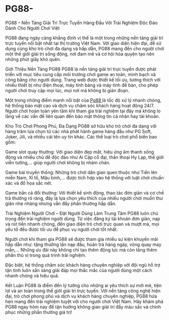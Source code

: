 # PG88-
PG88 – Nền Tảng Giải Trí Trực Tuyến Hàng Đầu Với Trải Nghiệm Độc Đáo Dành Cho Người Chơi Việt

PG88 đang ngày càng khẳng định vị thế là một trong những nền tảng giải trí trực tuyến nổi bật nhất tại thị trường Việt Nam. Với giao diện hiện đại, dễ sử dụng cùng kho trò chơi đa dạng và hấp dẫn, PG88 mang đến cho người chơi một thế giới giải trí sống động, nơi đam mê và cơ hội hòa quyện tạo nên những phút giây khó quên.

Giới Thiệu Nền Tảng PG88
PG88 là nền tảng giải trí trực tuyến được phát triển với mục tiêu cung cấp môi trường chơi game an toàn, minh bạch và công bằng cho người dùng. Trang web được thiết kế tối ưu, tương thích với nhiều thiết bị như điện thoại, máy tính bảng và máy tính để bàn, cho phép người chơi truy cập mọi lúc, mọi nơi mà không bị gián đoạn.

Một trong những điểm mạnh nổi bật của <a href=https://pg88-login.com> Pg88 </a>  là tốc độ xử lý nhanh chóng, hệ thống bảo mật cao và dịch vụ chăm sóc khách hàng hoạt động 24/7. Người chơi hoàn toàn yên tâm khi tham gia trải nghiệm tại đây mà không lo lắng về các vấn đề liên quan đến bảo mật thông tin cá nhân hay tài khoản.

Kho Trò Chơi Phong Phú, Đa Dạng
PG88 sở hữu kho trò chơi đa dạng với hàng trăm lựa chọn từ các nhà phát hành game hàng đầu như PG Soft, Joker, Jili, và nhiều cái tên uy tín khác. Các thể loại trò chơi phổ biến bao gồm:

Game slot quay thưởng: Với giao diện đẹp mắt, hiệu ứng âm thanh sống động và nhiều chủ đề độc đáo như Ai Cập cổ đại, thần thoại Hy Lạp, thế giới viễn tưởng,... giúp người chơi không bị nhàm chán.

Game bài truyền thống: Những trò chơi dân gian quen thuộc như Tiến lên miền Nam, Xì tố, Mậu binh,... được tích hợp vào hệ thống với luật chơi chuẩn xác và đồ họa sắc nét.

Game bắn cá đổi thưởng: Với thiết kế sinh động, thao tác đơn giản và cơ chế trả thưởng rõ ràng, đây là lựa chọn yêu thích của nhiều người chơi muốn thư giãn nhẹ nhàng nhưng vẫn đầy phần thưởng hấp dẫn.

Trải Nghiệm Người Chơi – Đặt Người Dùng Làm Trung Tâm
PG88 luôn chú trọng đến trải nghiệm người dùng. Từ việc đăng ký tài khoản đơn giản, nạp và rút tiền nhanh chóng, đến giao diện trò chơi trực quan và mượt mà, mọi yếu tố đều được tối ưu để phục vụ người chơi tốt nhất.

Người chơi khi tham gia PG88 sẽ được tham gia nhiều sự kiện khuyến mãi hấp dẫn như: tặng thưởng lần nạp đầu, hoàn trả hàng ngày, vòng quay may mắn,... Những ưu đãi này không chỉ tạo thêm động lực mà còn tăng thêm phần thú vị trong quá trình trải nghiệm.

Đặc biệt, hệ thống chăm sóc khách hàng chuyên nghiệp với đội ngũ hỗ trợ tận tình luôn sẵn sàng giải đáp mọi thắc mắc của người dùng một cách nhanh chóng và hiệu quả.

Kết Luận
PG88 là điểm đến lý tưởng cho những ai yêu thích sự mới mẻ, tiện lợi và an toàn trong thế giới giải trí trực tuyến. Với nền tảng công nghệ hiện đại, trò chơi phong phú và dịch vụ khách hàng chuyên nghiệp, PG88 hứa hẹn mang đến trải nghiệm tuyệt vời cho người chơi Việt Nam. Hãy khám phá PG88 ngay hôm nay để tận hưởng không gian giải trí đầy màu sắc và chinh phục những phần thưởng giá trị!
